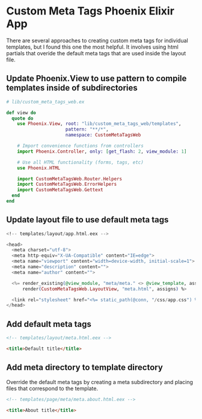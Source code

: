 # Custom Meta Tags Phoenix Elixir App

There are several approaches to creating custom meta tags for individual templates, but I found this one the most helpful. It involves using html partials that overide the default meta tags that are used inside the layout file.

## Update Phoenix.View to use pattern to compile templates inside of subdirectories

```elixir
# lib/custom_meta_tags_web.ex

def view do
  quote do
    use Phoenix.View, root: "lib/custom_meta_tags_web/templates",
                      pattern: "**/*",
                      namespace: CustomMetaTagsWeb

    # Import convenience functions from controllers
    import Phoenix.Controller, only: [get_flash: 2, view_module: 1]

    # Use all HTML functionality (forms, tags, etc)
    use Phoenix.HTML

    import CustomMetaTagsWeb.Router.Helpers
    import CustomMetaTagsWeb.ErrorHelpers
    import CustomMetaTagsWeb.Gettext
  end
end
```

## Update layout file to use default meta tags

```elixir
<!-- templates/layout/app.html.eex -->

<head>
  <meta charset="utf-8">
  <meta http-equiv="X-UA-Compatible" content="IE=edge">
  <meta name="viewport" content="width=device-width, initial-scale=1">
  <meta name="description" content="">
  <meta name="author" content="">

  <%= render_existing(@view_module, "meta/meta." <> @view_template, assigns) ||
      render(CustomMetaTagsWeb.LayoutView, "meta.html", assigns) %>

  <link rel="stylesheet" href="<%= static_path(@conn, "/css/app.css") %>">
</head>
```

## Add default meta tags

```html
<!-- templates/layout/meta.html.eex -->

<title>Default title</title>
```

## Add meta directory to template directory

Override the default meta tags by creating a meta subdirectory and placing files that correspond to the template.

```html
<!-- templates/page/meta/meta.about.html.eex -->

<title>About title</title>
```
